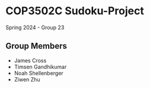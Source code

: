 # COP3502C Sudoku-Project

Spring 2024 - Group 23

## Group Members
- James Cross
- Timsen Gandhikumar
- Noah Shellenberger
- Ziwen Zhu